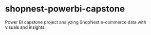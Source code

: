# shopnest-powerbi-capstone
Power BI capstone project analyzing ShopNest e-commerce data with visuals and insights.
